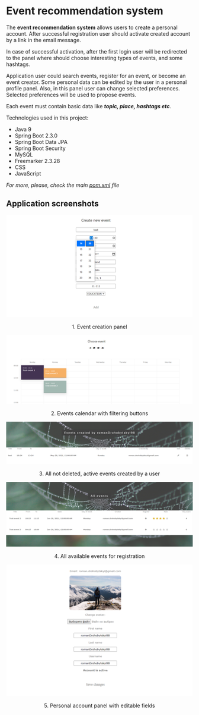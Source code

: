 # Event recommendation system

The **event recommendation system** allows users to create a personal account. 
After successful registration user should activate created account by a link 
in the email message. 

In case of successful activation, after the first login user will be redirected 
to the panel where should choose interesting types of events, and some hashtags.


Application user could search events, register for an event, or become an event creator.
Some personal data can be edited by the user in a personal profile panel. 
Also, in this panel user can change selected preferences. Selected preferences 
will be used to propose events. 

Each event must contain basic data like ***topic, place, hashtags etc***.
 
Technologies used in this project:
  - Java 9
  - Spring Boot 2.3.0
  - Spring Boot Data JPA
  - Spring Boot Security
  - MySQL  
  - Freemarker 2.3.28
  - CSS
  - JavaScript

_For more, please, check the main [pom.xml](./pom.xml) file_

## Application screenshots 



![logo](./src/main/resources/static/screenshots/EventCreationPanel.png)
<p align="center">1. Event creation panel </p>

![logo](./src/main/resources/static/screenshots/Events%20calendar.png)
<p align="center">2. Events calendar with filtering buttons</p>

![logo](./src/main/resources/static/screenshots/CreatedEventsByUser.png)
<p align="center">3. All not deleted, active events created by a user </p>

![logo](./src/main/resources/static/screenshots/AllAvailableEvents.png)
<p align="center">4. All available events for registration</p>

![logo](./src/main/resources/static/screenshots/PersonalProfile.png)
<p align="center">5. Personal account panel with editable fields</p>
